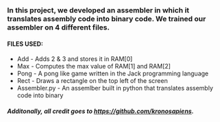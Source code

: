 ### In this project, we developed an assembler in which it translates assembly code into binary code. We trained our assembler on 4 different files.

#### FILES USED:
 * Add - Adds 2 & 3 and stores it in RAM[0]
 * Max - Computes the max value of RAM[1] and RAM[2]
 * Pong - A pong like game written in the Jack programming language
 * Rect - Draws a rectangle on the top left of the screen
 * Assembler.py - An assemlber built in python that translates assembly code into binary




##### Additonally, all credit goes to https://github.com/kronosapiens. 